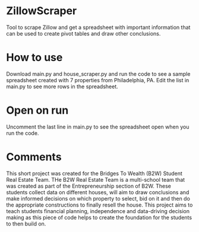 # ZillowScraper
Tool to scrape Zillow and get a spreadsheet with important information that can be used to create pivot tables and draw other conclusions.

# How to use
Download main.py and house_scraper.py and run the code to see a sample spreadsheet created with 7 properties from Philadelphia, PA. Edit the list in main.py to see more rows in the spreadsheet. 

# Open on run
Uncomment the last line in main.py to see the spreadsheet open when you run the code.

# Comments
This short project was created for the Bridges To Wealth (B2W) Student Real Estate Team. THe B2W Real Estate Team is a multi-school team that was created as part of the Entrepreneurship section of B2W. These students collect data on different houses, will aim to draw conclusions and make informed decisions on which property to select, bid on it and then do the appropriate constructions to finally resell the house. This project aims to teach students financial planning, independence and data-driving decision making as this piece of code helps to create the foundation for the students to then build on. 

